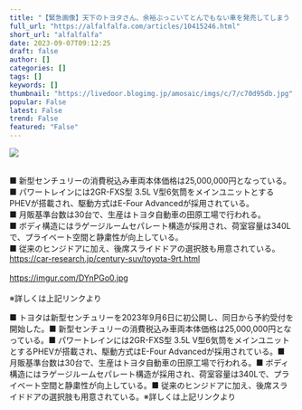 ```yaml
---
title: "【緊急画像】天下のトヨタさん、余裕ぶっこいてとんでもない車を発売してしまう : アルファルファモザイク"
full_url: "https://alfalfalfa.com/articles/10415246.html"
short_url: "alfalfalfa"
date: 2023-09-07T09:12:25
draft: false
author: []
categories: []
tags: []
keywords: []
thumbnail: "https://livedoor.blogimg.jp/amosaic/imgs/c/7/c70d95db.jpg"
popular: False
latest: False
trend: False
featured: "False"
---
```


![](https://livedoor.blogimg.jp/amosaic/imgs/c/7/c70d95db.jpg)

<div><br> ■ 新型センチュリーの消費税込み車両本体価格は25,000,000円となっている。<br> ■ パワートレインには2GR-FXS型 3.5L V型6気筒をメインユニットとするPHEVが搭載され、駆動方式はE-Four Advancedが採用されている。<br> ■ 月販基準台数は30台で、生産はトヨタ自動車の田原工場で行われる。<br> ■ ボディ構造にはラゲージルームセパレート構造が採用され、荷室容量は340Lで、プライベート空間と静粛性が向上している。<br> ■ 従来のヒンジドアに加え、後席スライドドアの選択肢も用意されている。<br> <a href="https://car-research.jp/century-suv/toyota-9rt.html" target="_blank" rel="nofollow">https://car-research.jp/century-suv/toyota-9rt.html</a><br> <br><a href="https://imgur.com/DYnPGo0.jpg" target="_blank" rel="nofollow">https://imgur.com/DYnPGo0.jpg</a><br> <br> ※詳しくは上記リンクより<br> <p>■ トヨタは新型センチュリーを2023年9月6日に初公開し、同日から予約受付を開始した。■ 新型センチュリーの消費税込み車両本体価格は25,000,000円となっている。■ パワートレインには2GR-FXS型 3.5L V型6気筒をメインユニットとするPHEVが搭載され、駆動方式はE-Four Advancedが採用されている。■ 月販基準台数は30台で、生産はトヨタ自動車の田原工場で行われる。■ ボディ構造にはラゲージルームセパレート構造が採用され、荷室容量は340Lで、プライベート空間と静粛性が向上している。■ 従来のヒンジドアに加え、後席スライドドアの選択肢も用意されている。※詳しくは上記リンクより</p></div>